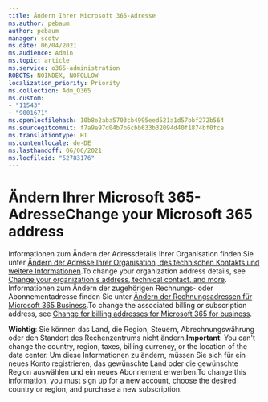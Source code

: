 ```yaml
---
title: Ändern Ihrer Microsoft 365-Adresse
ms.author: pebaum
author: pebaum
manager: scotv
ms.date: 06/04/2021
ms.audience: Admin
ms.topic: article
ms.service: o365-administration
ROBOTS: NOINDEX, NOFOLLOW
localization_priority: Priority
ms.collection: Adm_O365
ms.custom:
- "11543"
- "9001671"
ms.openlocfilehash: 10b8e2aba5703cb4995eed521a1d57bbf272b564
ms.sourcegitcommit: f7a9e97d04b7b6cbb633b32094d40f1874bf0fce
ms.translationtype: HT
ms.contentlocale: de-DE
ms.lasthandoff: 06/06/2021
ms.locfileid: "52783176"
---
```

# <a name="change-your-microsoft-365-address"></a><span data-ttu-id="c25da-102">Ändern Ihrer Microsoft 365-Adresse</span><span class="sxs-lookup"><span data-stu-id="c25da-102">Change your Microsoft 365 address</span></span>

<span data-ttu-id="c25da-103">Informationen zum Ändern der Adressdetails Ihrer Organisation finden Sie unter [Ändern der Adresse Ihrer Organisation, des technischen Kontakts und weitere Informationen](/microsoft-365/admin/manage/change-address-contact-and-more).</span><span class="sxs-lookup"><span data-stu-id="c25da-103">To change your organization address details, see [Change your organization's address, technical contact, and more](/microsoft-365/admin/manage/change-address-contact-and-more).</span></span> <span data-ttu-id="c25da-104">Informationen zum Ändern der zugehörigen Rechnungs- oder Abonnementadresse finden Sie unter [Ändern der Rechnungsadressen für Microsoft 365 Business](/microsoft-365/commerce/billing-and-payments/change-your-billing-addresses).</span><span class="sxs-lookup"><span data-stu-id="c25da-104">To change the associated billing or subscription address, see [Change for billing addresses for Microsoft 365 for business](/microsoft-365/commerce/billing-and-payments/change-your-billing-addresses).</span></span> 

<span data-ttu-id="c25da-105">**Wichtig**: Sie können das Land, die Region, Steuern, Abrechnungswährung oder den Standort des Rechenzentrums nicht ändern.</span><span class="sxs-lookup"><span data-stu-id="c25da-105">**Important**: You can't change the country, region, taxes, billing currency, or the location of the data center.</span></span> <span data-ttu-id="c25da-106">Um diese Informationen zu ändern, müssen Sie sich für ein neues Konto registrieren, das gewünschte Land oder die gewünschte Region auswählen und ein neues Abonnement erwerben.</span><span class="sxs-lookup"><span data-stu-id="c25da-106">To change this information, you must sign up for a new account, choose the desired country or region, and purchase a new subscription.</span></span> 